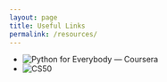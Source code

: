 ```yaml
---
layout: page
title: Useful Links
permalink: /resources/
---
```


+ ![Python for Everybody — Coursera](https://www.coursera.org/learn/python?specialization=python)
+ ![CS50](https://cs50.harvard.edu/x/2024/)
